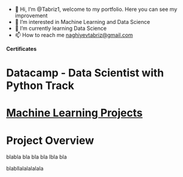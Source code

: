 - 👋 Hi, I’m @Tabriz1, welcome to my portfolio. Here you can see my improvement
- 👀 I’m interested in Machine Learning and Data Science
- 🌱 I’m currently learning Data Science
- 📫 How to reach me naghiyevtabriz@gmail.com

**Certificates**
# Datacamp - Data Scientist with Python Track
# [](https://www.datacamp.com/statement-of-accomplishment/track/4f58b950ce50549bd79745f785a7e8b180cff990)


# [Machine Learning Projects](https://tabriz1.github.io/Portfolio_ML/)

# Project Overview

blabla bla bla bla lbla bla 

blabllalalalalala
